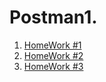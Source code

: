 # Postman1. 

1. [HomeWork #1](https://docs.google.com/document/d/1JJhP2rG8T0tzX2MGYieXOEdbVNpleJH3qvZP5Q9WhuA/edit?usp=sharing)
2. [HomeWork #2](https://docs.google.com/document/d/14Bp-4ewiVnOrOXfFB3_692NuqGPZcMcCpB-e_tM6leQ/edit?usp=sharing)
3. [HomeWork #3](https://docs.google.com/document/d/1Mke3ambnNRyHy8ndyD75EoaK7C7m1hOyVX3JXSnandw/edit?usp=sharing)
